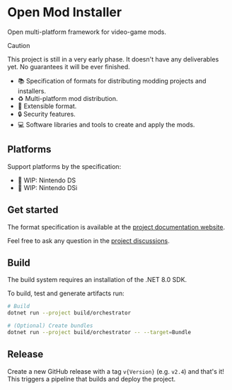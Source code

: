 # Open Mod Installer

Open multi-platform framework for video-game mods.

> [!CAUTION]  
> This project is still in a very early phase. It doesn't have any deliverables
> yet. No guarantees it will be ever finished.

- 📚 Specification of formats for distributing modding projects and installers.
- ♻️ Multi-platform mod distribution.
- 🔌 Extensible format.
- 🔒 Security features.
- 💻 Software libraries and tools to create and apply the mods.

## Platforms

Support platforms by the specification:

- 🚧 WIP: Nintendo DS
- 🚧 WIP: Nintendo DSi

## Get started

The format specification is available at the
[project documentation website](https:/pleonex.dev/game-patcher/index.html).

Feel free to ask any question in the
[project discussions](https://github.com/pleonex/game-patcher/discussions).

## Build

The build system requires an installation of the .NET 8.0 SDK.

To build, test and generate artifacts run:

```sh
# Build
dotnet run --project build/orchestrator

# (Optional) Create bundles
dotnet run --project build/orchestrator -- --target=Bundle
```

## Release

Create a new GitHub release with a tag `v{Version}` (e.g. `v2.4`) and that's it!
This triggers a pipeline that builds and deploy the project.
